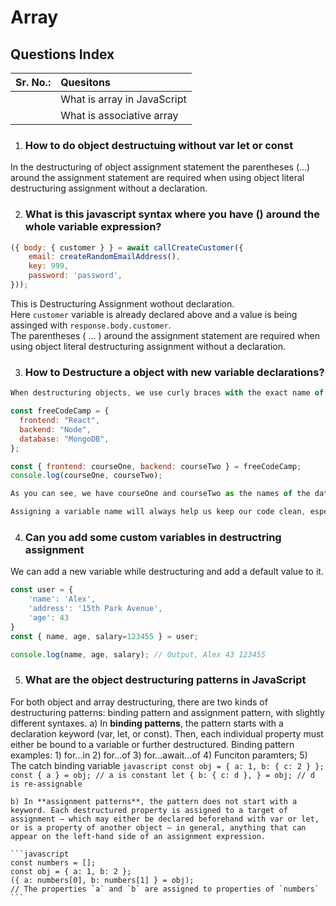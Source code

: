 # Array

## Questions Index

| Sr. No.: | Quesitons |
| :---: | :--- |
|| What is array in JavaScript |
|| What is associative array |

1. ### How to do object destructuing without var let or const

In the destructuring of object assignment statement the parentheses (...) around the assignment statement are required when using object literal destructuring assignment without a declaration.

2. ### What is this javascript syntax where you have () around the whole variable expression?

```javascript
({ body: { customer } } = await callCreateCustomer({
    email: createRandomEmailAddress(),
    key: 999,
    password: 'password',
}));
```
>
This is Destructuring Assignment wothout declaration.  
Here `customer` variable is already declared above and a value is being assinged with `response.body.customer`.  
The parentheses ( ... ) around the assignment statement are required when using object literal destructuring assignment without a declaration.  

3. ### How to Destructure a object with new variable declarations?

```javascript
When destructuring objects, we use curly braces with the exact name of what we have in the object. Unlike in arrays where we can use any variable name to unpack the element, objects allow just the use of the name of the stored data.

const freeCodeCamp = {
  frontend: "React",
  backend: "Node",
  database: "MongoDB",
};

const { frontend: courseOne, backend: courseTwo } = freeCodeCamp;
console.log(courseOne, courseTwo);

As you can see, we have courseOne and courseTwo as the names of the data we want to unpack.

Assigning a variable name will always help us keep our code clean, especially when it comes to working with external data when we want to unpack and reuse it across our code.
```

4. ### Can you add some custom variables in destructring assignment

We can add a new variable while destructuring and add a default value to it.

```javascript
const user = { 
    'name': 'Alex',
    'address': '15th Park Avenue',
    'age': 43
}
const { name, age, salary=123455 } = user;

console.log(name, age, salary); // Output, Alex 43 123455
```

5. ### What are the object destructuring patterns in JavaScript

For both object and array destructuring, there are two kinds of destructuring patterns: binding pattern and assignment pattern, with slightly different syntaxes.
    a) In **binding patterns**, the pattern starts with a declaration keyword (var, let, or const). Then, each individual property must either be bound to a variable or further destructured.
    Binding pattern examples:
        1) for...in
        2) for...of
        3) for...await...of
        4) Funciton paramters;
        5) The catch binding variable
        ```javascript
        const obj = { a: 1, b: { c: 2 } };
        const { a } = obj; // a is constant
        let {
          b: { c: d },
        } = obj; // d is re-assignable
        ```

    b) In **assignment patterns**, the pattern does not start with a keyword. Each destructured property is assigned to a target of assignment — which may either be declared beforehand with var or let, or is a property of another object — in general, anything that can appear on the left-hand side of an assignment expression.

    ```javascript
    const numbers = [];
    const obj = { a: 1, b: 2 };
    ({ a: numbers[0], b: numbers[1] } = obj);
    // The properties `a` and `b` are assigned to properties of `numbers`
    ```
